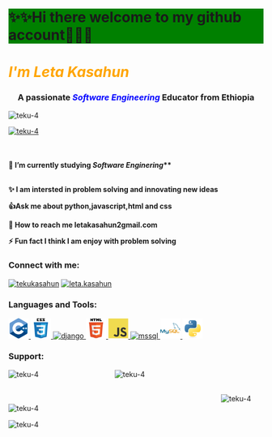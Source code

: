<h1 style="background-color:green;text-alignment:center"> ✨✨Hi there welcome to my github account👋🤳🤳</h1>
<h1 align="center;"><em style="color:orange">I'm Leta Kasahun</em></h1>
<h3 align="center">A passionate <em style="color:blue">Software Engineering</em> Educator from Ethiopia</h3>

<p align="left"> <img src="https://komarev.com/ghpvc/?username=teku-4&label=Profile%20views&color=0e75b6&style=flat" alt="teku-4" /> </p>

<p align="left"> <a href="https://github.com/ryo-ma/github-profile-trophy"><img src="https://github-profile-trophy.vercel.app/?username=teku-4" alt="teku-4" /></a> </p>

<p align="left"> <a href="https://twitter.com/" target="blank"><img src="https://img.shields.io/twitter/follow/?logo=twitter&style=for-the-badge" alt="" /></a> </p>

<h4>
  🌱 I’m currently studying<em><marked> Software Enginering</marked></em>**<br><br>
  

  ✨ I am intersted in problem solving and innovating new ideas<br>
 
  👍Ask me about **python,javascript,html and css**<br>

  🌹 How to reach me **letakasahun2gmail.com**<br>

⚡ Fun fact **I think I am enjoy with problem solving**</h4>

<h3 align="left">Connect with me:</h3>
<p align="left">
<a href="https://linkedin.com/in/tekukasahun" target="blank"><img align="center" src="https://raw.githubusercontent.com/rahuldkjain/github-profile-readme-generator/master/src/images/icons/Social/linked-in-alt.svg" alt="tekukasahun" height="30" width="40" /></a>
<a href="https://instagram.com/leta.kasahun" target="blank"><img align="center" src="https://raw.githubusercontent.com/rahuldkjain/github-profile-readme-generator/master/src/images/icons/Social/instagram.svg" alt="leta.kasahun" height="30" width="40" /></a>
</p>

<h3 align="left">Languages and Tools:</h3>
<p align="left"> <a href="https://www.w3schools.com/cpp/" target="_blank" rel="noreferrer"> <img src="https://raw.githubusercontent.com/devicons/devicon/master/icons/cplusplus/cplusplus-original.svg" alt="cplusplus" width="40" height="40"/> </a>     <a href="https://www.w3schools.com/css/" target="_blank" rel="noreferrer"> <img src="https://raw.githubusercontent.com/devicons/devicon/master/icons/css3/css3-original-wordmark.svg" alt="css3" width="40" height="40"/> </a>    <a href="https://www.djangoproject.com/" target="_blank" rel="noreferrer"> <img src="https://cdn.worldvectorlogo.com/logos/django.svg" alt="django" width="40" height="40"/> </a>   <a href="https://www.w3.org/html/" target="_blank" rel="noreferrer"> <img src="https://raw.githubusercontent.com/devicons/devicon/master/icons/html5/html5-original-wordmark.svg" alt="html5" width="40" height="40"/> </a> <a href="https://developer.mozilla.org/en-US/docs/Web/JavaScript" target="_blank" rel="noreferrer"> <img src="https://raw.githubusercontent.com/devicons/devicon/master/icons/javascript/javascript-original.svg" alt="javascript" width="40" height="40"/> </a>   <a href="https://www.microsoft.com/en-us/sql-server" target="_blank" rel="noreferrer"> <img src="https://www.svgrepo.com/show/303229/microsoft-sql-server-logo.svg" alt="mssql" width="40" height="40"/> </a>   <a href="https://www.mysql.com/" target="_blank" rel="noreferrer"> <img src="https://raw.githubusercontent.com/devicons/devicon/master/icons/mysql/mysql-original-wordmark.svg" alt="mysql" width="40" height="40"/> </a>   <a href="https://www.python.org" target="_blank" rel="noreferrer"> <img src="https://raw.githubusercontent.com/devicons/devicon/master/icons/python/python-original.svg" alt="python" width="40" height="40"/> </a> </p>

<h3 align="left">Support:</h3>
<p><a href="https://www.buymeacoffee.com/teku-4"> <img align="left" src="https://cdn.buymeacoffee.com/buttons/v2/default-yellow.png" height="50" width="210" alt="teku-4" /></a><a href="https://ko-fi.com/teku-4"> <img align="left" src="https://cdn.ko-fi.com/cdn/kofi3.png?v=3" height="50" width="210" alt="teku-4" /></a></p><br><br>

<p><img align="left" src="https://github-readme-stats.vercel.app/api/top-langs?username=teku-4&show_icons=true&locale=en&layout=compact" alt="teku-4" /></p>

<p>&nbsp;<img align="center" src="https://github-readme-stats.vercel.app/api?username=teku-4&show_icons=true&locale=en" alt="teku-4" /></p>

<p><img align="center" src="https://github-readme-streak-stats.herokuapp.com/?user=teku-4&" alt="teku-4" /></p>


<!--
**teku-4/teku-4** is a ✨ _special_ ✨ repository because its `README.md` (this file) appears on your GitHub profile.

Here are some ideas to get you started:

- 🔭 I’m currently working on ...
- 🌱 I’m currently learning ...
- 👯 I’m looking to collaborate on ...
- 🤔 I’m looking for help with ...
- 💬 Ask me about ...
- 📫 How to reach me: ...
- 😄 Pronouns: ...
- ⚡ Fun fact: ...
-->
